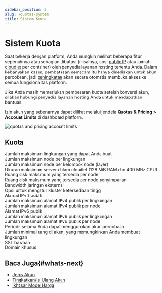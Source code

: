 ```yaml
---
sidebar_position: 5
slug: /quotas-system
title: Sistem Kuota
---
```

# Sistem Kuota

Saat bekerja dengan platform, Anda mungkin melihat beberapa fitur sepenuhnya atau sebagian dibatasi (misalnya, opsi [public IP](https://docs.dewacloud.com/docs/public-ip/) atau jumlah [cloudlet](https://docs.dewacloud.com/docs/cloudlet/) per container) oleh penyedia layanan hosting tertentu Anda. Dalam kebanyakan kasus, pembatasan semacam itu hanya disediakan untuk akun percobaan, jadi [peningkatan](https://docs.dewacloud.com/docs/upgrade-refill-account/) akan secara otomatis membuka akses ke semua fungsionalitas platform.

Jika Anda masih memerlukan pembesaran kuota setelah konversi akun, silakan hubungi penyedia layanan hosting Anda untuk mendapatkan bantuan.

Izin akun yang sebenarnya dapat dilihat melalui jendela **Quotas & Pricing > Account Limits** di dashboard platform.

![quotas and pricing account limits](#)

Kuota  
---  
Jumlah maksimum lingkungan yang dapat Anda buat  
Jumlah maksimum node per lingkungan  
Jumlah maksimum node per kelompok node (layer)  
Ukuran maksimum server dalam cloudlet (128 MiB RAM dan 400 MHz CPU)  
Ruang disk maksimum yang tersedia per node  
Ruang disk maksimum yang tersedia per node penyimpanan  
Bandwidth jaringan eksternal  
Opsi untuk mengatur kluster ketersediaan tinggi  
Alamat IPv4 publik  
Jumlah maksimum alamat IPv4 publik per lingkungan  
Jumlah maksimum alamat IPv4 publik per node  
Alamat IPv6 publik  
Jumlah maksimum alamat IPv6 publik per lingkungan  
Jumlah maksimum alamat IPv6 publik per node  
Periode selama Anda dapat menggunakan akun percobaan  
Jumlah minimal uang di akun, yang memungkinkan Anda membuat lingkungan  
SSL bawaan  
Domain khusus  
  
## Baca Juga{#whats-next}

  * [Jenis Akun](https://docs.dewacloud.com/docs/types-of-accounts/)
  * [Tingkatkan/Isi Ulang Akun](https://docs.dewacloud.com/docs/upgrade-refill-account/)
  * [Ikhtisar Model Harga](https://docs.dewacloud.com/docs/pricing-model/)